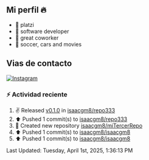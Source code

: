 ## Mi perfil 🔥


- 🔭 platzi
- 🌱 software developer
- 👯 great coworker
- 💬 soccer, cars and movies

## Vias de contacto

[![Instagram](https://img.shields.io/badge/@isaacgm__-%23E4405F?style=for-the-badge&logo=instagram&logoColor=white)](https://www.instagram.com/isaacgm__/)

### :zap: Actividad reciente 
<!--RECENT_ACTIVITY:start-->
1. ✌️ Released [v0.1.0](https://github.com/isaacgm8/repo333/releases/tag/v0.1.0) in [isaacgm8/repo333](https://github.com/isaacgm8/repo333)<br>
2. ⬆️ Pushed 1 commit(s) to [isaacgm8/repo333](https://github.com/isaacgm8/repo333)<br>
3. 📔 Created new repository [isaacgm8/miTercerRepo](https://github.com/isaacgm8/miTercerRepo)<br>
4. ⬆️ Pushed 1 commit(s) to [isaacgm8/isaacgm8](https://github.com/isaacgm8/isaacgm8)<br>
5. ⬆️ Pushed 1 commit(s) to [isaacgm8/isaacgm8](https://github.com/isaacgm8/isaacgm8)<br>
<!--RECENT_ACTIVITY:end-->
<!--RECENT_ACTIVITY:last_update-->
Last Updated: Tuesday, April 1st, 2025, 1:36:13 PM
<!--RECENT_ACTIVITY:last_update_end-->

